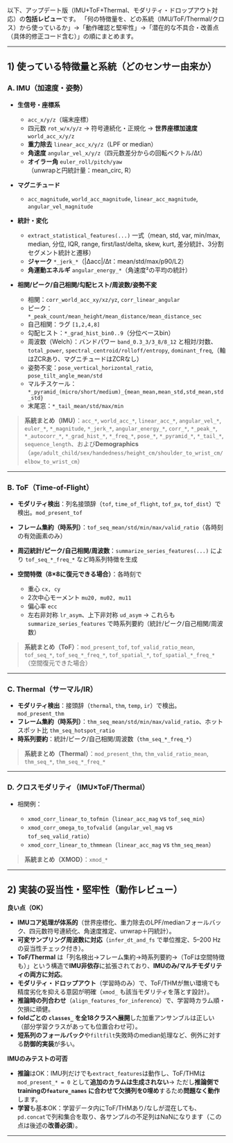 以下、アップデート版（IMU+ToF+Thermal、モダリティ・ドロップアウト対応）の**包括レビュー**です。
「何の特徴量を、どの系統（IMU/ToF/Thermal/クロス）から使っているか」→「動作確認と堅牢性」→「潜在的な不具合・改善点（具体的修正コード含む）」の順にまとめます。

---

## 1) 使っている特徴量と系統（どのセンサー由来か）

### A. IMU（加速度・姿勢）

* **生信号・座標系**

  * `acc_x/y/z`（端末座標）
  * 四元数 `rot_w/x/y/z` → 符号連続化・正規化 → **世界座標加速度** `world_acc_x/y/z`
  * **重力除去** `linear_acc_x/y/z`（LPF or median）
  * **角速度** `angular_vel_x/y/z`（四元数差分からの回転ベクトル/Δt）
  * **オイラー角** `euler_roll/pitch/yaw`（unwrapと円統計量：mean\_circ, R）

* **マグニチュード**

  * `acc_magnitude`, `world_acc_magnitude`, `linear_acc_magnitude`, `angular_vel_magnitude`

* **統計・変化**

  * `extract_statistical_features(...)` 一式（mean, std, var, min/max, median, 分位, IQR, range, first/last/delta, skew, kurt, 差分統計、3分割セグメント統計と遷移）
  * **ジャーク** `*_jerk_*`（|Δacc|/Δt：mean/std/max/p90/L2）
  * **角運動エネルギ** `angular_energy_*`（角速度²の平均の統計）

* **相関/ピーク/自己相関/勾配ヒスト/周波数/姿勢不変**

  * 相関：`corr_world_acc_xy/xz/yz`, `corr_linear_angular`
  * ピーク：`*_peak_count/mean_height/mean_distance/mean_distance_sec`
  * 自己相関：ラグ `[1,2,4,8]`
  * 勾配ヒスト：`*_grad_hist_bin0..9`（分位ベースbin）
  * 周波数（Welch）：バンドパワー `band_0.3_3/3_8/8_12` と相対/対数、`total_power`, `spectral_centroid/rolloff/entropy`, `dominant_freq`,（軸はZCRあり、マグニチュードはZCRなし）
  * 姿勢不変：`pose_vertical_horizontal_ratio`, `pose_tilt_angle_mean/std`
  * マルチスケール：`*_pyramid_(micro/short/medium)_{mean_mean,mean_std,std_mean,std_std}`
  * 末尾窓：`*_tail_mean/std/max/min`

> **系統まとめ（IMU）**：`acc_*`, `world_acc_*`, `linear_acc_*`, `angular_vel_*`, `euler_*`, `*_magnitude`, `*_jerk_*`, `angular_energy_*`, `corr_*`, `*_peak_*`, `*_autocorr_*`, `*_grad_hist_*`, `*_freq_*`, `pose_*`, `*_pyramid_*`, `*_tail_*`, `sequence_length`、および**Demographics**（`age/adult_child/sex/handedness/height_cm/shoulder_to_wrist_cm/elbow_to_wrist_cm`）

---

### B. ToF（Time-of-Flight）

* **モダリティ検出**：列名接頭辞（`tof`, `time_of_flight`, `tof_px`, `tof_dist`）で検出。`mod_present_tof`
* **フレーム集約（時系列）**：`tof_seq_mean/std/min/max/valid_ratio`（各時刻の有効画素のみ）
* **周辺統計/ピーク/自己相関/周波数**：`summarize_series_features(...)` により `tof_seq_*_freq_*` など時系列特徴を生成
* **空間特徴（8×8に復元できる場合）**：各時刻で

  * 重心 `cx, cy`
  * 2次中心モーメント `mu20, mu02, mu11`
  * 偏心率 `ecc`
  * 左右非対称 `lr_asym`、上下非対称 `ud_asym`
    → これらも `summarize_series_features` で時系列要約（統計/ピーク/自己相関/周波数）

> **系統まとめ（ToF）**：`mod_present_tof`, `tof_valid_ratio_mean`, `tof_seq_*`, `tof_seq_*_freq_*`, `tof_spatial_*`, `tof_spatial_*_freq_*`（空間復元できた場合）

---

### C. Thermal（サーマル/IR）

* **モダリティ検出**：接頭辞（`thermal`, `thm`, `temp`, `ir`）で検出。`mod_present_thm`
* **フレーム集約（時系列）**：`thm_seq_mean/std/min/max/valid_ratio`、ホットスポット比 `thm_seq_hotspot_ratio`
* **時系列要約**：統計/ピーク/自己相関/周波数（`thm_seq_*_freq_*`）

> **系統まとめ（Thermal）**：`mod_present_thm`, `thm_valid_ratio_mean`, `thm_seq_*`, `thm_seq_*_freq_*`

---

### D. クロスモダリティ（IMU×ToF/Thermal）

* 相関例：

  * `xmod_corr_linear_to_tofmin`（`linear_acc_mag` vs `tof_seq_min`）
  * `xmod_corr_omega_to_tofvalid`（`angular_vel_mag` vs `tof_seq_valid_ratio`）
  * `xmod_corr_linear_to_thmmean`（`linear_acc_mag` vs `thm_seq_mean`）

> **系統まとめ（XMOD）**：`xmod_*`

---

## 2) 実装の妥当性・堅牢性（動作レビュー）

**良い点（OK）**

* **IMUコア処理が体系的**（世界座標化、重力除去のLPF/medianフォールバック、四元数符号連続化、角速度推定、unwrap＋円統計）。
* **可変サンプリング周波数に対応**（`infer_dt_and_fs` で単位推定、5–200 Hzの妥当性チェック付き）。
* **ToF/Thermal** は「列名検出→フレーム集約→時系列要約→（ToFは空間特徴も）」という構造で**IMU非依存**に拡張されており、**IMUのみ/マルチモダリティの両方に対応**。
* **モダリティ・ドロップアウト**（学習時のみ）で、ToF/THMが無い環境でも精度劣化を抑える意図が明確（`xmod_` も該当モダリティを落とす設計）。
* **推論時の列合わせ**（`align_features_for_inference`）で、学習時カラム順・欠損に頑健。
* **foldごとの `classes_` を全18クラスへ展開**した加重アンサンブルは正しい（部分学習クラスがあっても位置合わせ可）。
* **短系列のフォールバック**や`filtfilt`失敗時のmedian処理など、例外に対する**防御的実装**が多い。

**IMUのみテストの可否**

* **推論**はOK：IMU列だけでも`extract_features`は動作し、ToF/THMは `mod_present_* = 0` として**追加のカラムは生成されない**→ ただし**推論側で trainingの`feature_names` に合わせて欠損列を0埋め**するため**問題なく動作**します。
* **学習**も基本OK：学習データ内にToF/THMあり/なしが混在しても、`pd.concat`で列和集合を取り、各サンプルの不足列はNaNになります（この点は後述の**改善必須**）。

---